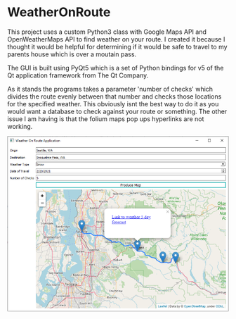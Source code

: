 # WeatherOnRoute

This project uses a custom Python3 class with Google Maps API and OpenWeatherMaps API to find weather on your route. I created it because I thought it would be helpful for determining if it would be safe to travel to my parents house which is over a moutain pass. 

The GUI is built using PyQt5 which is a set of Python bindings for v5 of the Qt application framework from The Qt Company.

As it stands the programs takes a parameter 'number of checks' which divides the route evenly between that number and checks those locations for the specified weather. This obviously isnt the best way to do it as you would want a database to check against your route or something. The other issue I am having is that the folium maps pop ups hyperlinks are not working. 

![alt text](https://github.com/christophmckinzie/WeatherOnRoute/blob/main/weatherapp.png)
